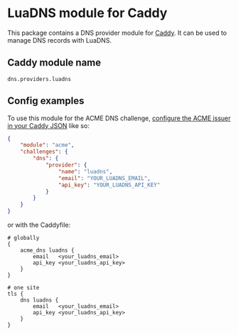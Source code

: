 LuaDNS module for Caddy
===========================

This package contains a DNS provider module for [Caddy](https://github.com/caddyserver/caddy). It can be used to manage DNS records with LuaDNS.

## Caddy module name

```
dns.providers.luadns
```

## Config examples

To use this module for the ACME DNS challenge, [configure the ACME issuer in your Caddy JSON](https://caddyserver.com/docs/json/apps/tls/automation/policies/issuer/acme/) like so:

```json
{
	"module": "acme",
	"challenges": {
		"dns": {
			"provider": {
				"name": "luadns",
				"email": "YOUR_LUADNS_EMAIL",
				"api_key": "YOUR_LUADNS_API_KEY"
			}
		}
	}
}
```

or with the Caddyfile:

```Caddyfile
# globally
{
	acme_dns luadns {
		email   <your_luadns_email>
		api_key <your_luadns_api_key>
	}
}
```

```Caddyfile
# one site
tls {
	dns luadns {
		email   <your_luadns_email>
		api_key <your_luadns_api_key>
	}
}
```

